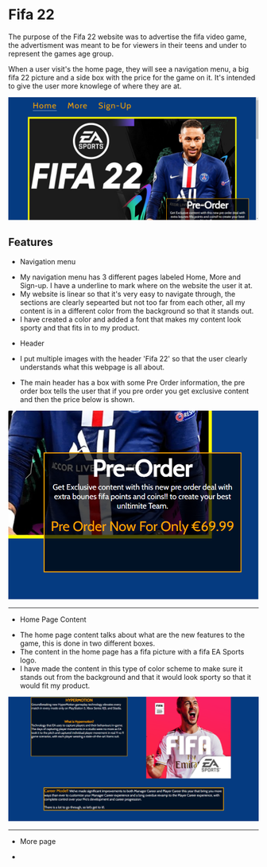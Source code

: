 
# Fifa 22

The purpose of the Fifa 22 website was to advertise the fifa video game, the advertisment was meant to be for viewers in their teens and under to represent the games age group. 

When a user visit's the home page, they will see a navigation menu, a big fifa 22 picture and a side box with the price for the game on it. It's intended to give the user more knowlege of where they are at. 

![Home Page](assets/css/images/home-page.PNG)

## Features 

* Navigation menu
+ My navigation menu has 3 different pages labeled Home, More and Sign-up. I have a underline to mark where on the website the user it at. 
+ My website is linear so that it's very easy to navigate through, the sections are clearly sepearted but not too far from each other, all my content is in a different color from the background so that it stands out. 
+ I have created a color and added a font that makes my content look sporty and that fits in to my product. 

* Header

+ I put multiple images with the header 'Fifa 22' so that the user clearly understands what this webpage is all about.  
 
+ The main header has a box with some Pre Order information, the pre order box tells the user that if you pre order you get exclusive content and then the price below is shown. 

![Pre-Order box](assets/css/images/pre-order-box.PNG)
***

* Home Page Content

+ The home page content talks about what are the new features to the game, this is done in two different boxes. 
+ The content in the home page has a fifa picture with a fifa EA Sports logo. 
+ I have made the content in this type of color scheme to make sure it stands out from the background and that it would look sporty so that it would fit my product. 

![Home Page Content](assets/css/images/home-page-content.PNG)
*** 

* More page
+ 